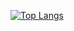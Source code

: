 [![Top Langs](https://github-readme-stats.vercel.app/api/top-langs/?username=seifertdaniel)](https://github.com/anuraghazra/github-readme-stats)
